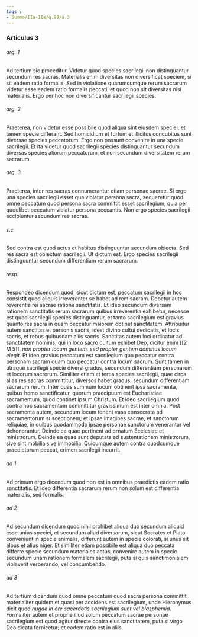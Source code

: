 ```yaml
---
tags : 
- Summa/IIa-IIæ/q.99/a.3
---
```


### Articulus 3

###### arg. 1
Ad tertium sic proceditur. Videtur quod species sacrilegii non distinguantur secundum res sacras. Materialis enim diversitas non diversificat speciem, si sit eadem ratio formalis. Sed in violatione quarumcumque rerum sacrarum videtur esse eadem ratio formalis peccati, et quod non sit diversitas nisi materialis. Ergo per hoc non diversificantur sacrilegii species.

###### arg. 2
Praeterea, non videtur esse possibile quod aliqua sint eiusdem speciei, et tamen specie differant. Sed homicidium et furtum et illicitus concubitus sunt diversae species peccatorum. Ergo non possunt convenire in una specie sacrilegii. Et ita videtur quod sacrilegii species distinguantur secundum diversas species aliorum peccatorum, et non secundum diversitatem rerum sacrarum.

###### arg. 3
Praeterea, inter res sacras connumerantur etiam personae sacrae. Si ergo una species sacrilegii esset qua violatur persona sacra, sequeretur quod omne peccatum quod persona sacra committit esset sacrilegium, quia per quodlibet peccatum violatur persona peccantis. Non ergo species sacrilegii accipiuntur secundum res sacras.

###### s.c.
Sed contra est quod actus et habitus distinguuntur secundum obiecta. Sed res sacra est obiectum sacrilegii. Ut dictum est. Ergo species sacrilegii distinguuntur secundum differentiam rerum sacrarum.

###### resp.
Respondeo dicendum quod, sicut dictum est, peccatum sacrilegii in hoc consistit quod aliquis irreverenter se habet ad rem sacram. Debetur autem reverentia rei sacrae ratione sanctitatis. Et ideo secundum diversam rationem sanctitatis rerum sacrarum quibus irreverentia exhibetur, necesse est quod sacrilegii species distinguantur, et tanto sacrilegium est gravius quanto res sacra in quam peccatur maiorem obtinet sanctitatem. Attribuitur autem sanctitas et personis sacris, idest divino cultui dedicatis, et locis sacris, et rebus quibusdam aliis sacris. Sanctitas autem loci ordinatur ad sanctitatem hominis, qui in loco sacro cultum exhibet Deo, dicitur enim [[2 M 5]], *non propter locum gentem, sed propter gentem dominus locum elegit*. Et ideo gravius peccatum est sacrilegium quo peccatur contra personam sacram quam quo peccatur contra locum sacrum. Sunt tamen in utraque sacrilegii specie diversi gradus, secundum differentiam personarum et locorum sacrorum. Similiter etiam et tertia species sacrilegii, quae circa alias res sacras committitur, diversos habet gradus, secundum differentiam sacrarum rerum. Inter quas summum locum obtinent ipsa sacramenta, quibus homo sanctificatur, quorum praecipuum est Eucharistiae sacramentum, quod continet ipsum Christum. Et ideo sacrilegium quod contra hoc sacramentum committitur gravissimum est inter omnia. Post sacramenta autem, secundum locum tenent vasa consecrata ad sacramentorum susceptionem; et ipsae imagines sacrae, et sanctorum reliquiae, in quibus quodammodo ipsae personae sanctorum venerantur vel dehonorantur. Deinde ea quae pertinent ad ornatum Ecclesiae et ministrorum. Deinde ea quae sunt deputata ad sustentationem ministrorum, sive sint mobilia sive immobilia. Quicumque autem contra quodcumque praedictorum peccat, crimen sacrilegii incurrit.

###### ad 1
Ad primum ergo dicendum quod non est in omnibus praedictis eadem ratio sanctitatis. Et ideo differentia sacrarum rerum non solum est differentia materialis, sed formalis.

###### ad 2
Ad secundum dicendum quod nihil prohibet aliqua duo secundum aliquid esse unius speciei, et secundum aliud diversarum, sicut Socrates et Plato conveniunt in specie animalis, differunt autem in specie colorati, si unus sit albus et alius niger. Et similiter etiam possibile est aliqua duo peccata differre specie secundum materiales actus, convenire autem in specie secundum unam rationem formalem sacrilegii, puta si quis sanctimonialem violaverit verberando, vel concumbendo.

###### ad 3
Ad tertium dicendum quod omne peccatum quod sacra persona committit, materialiter quidem et quasi per accidens est sacrilegium, unde Hieronymus dicit quod *nugae in ore sacerdotis sacrilegium sunt vel blasphemia*. Formaliter autem et proprie illud solum peccatum sacrae personae sacrilegium est quod agitur directe contra eius sanctitatem, puta si virgo Deo dicata fornicetur; et eadem ratio est in aliis.


